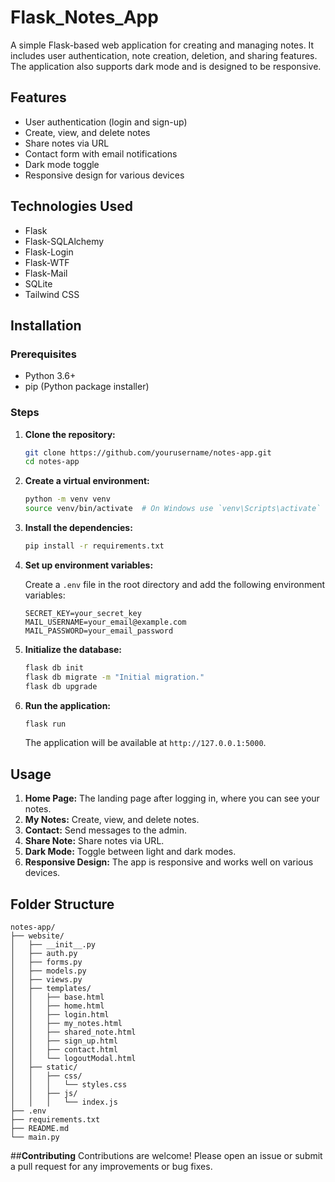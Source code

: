 # Flask_Notes_App

A simple Flask-based web application for creating and managing notes. It includes user authentication, note creation, deletion, and sharing features. The application also supports dark mode and is designed to be responsive.

## Features

- User authentication (login and sign-up)
- Create, view, and delete notes
- Share notes via URL
- Contact form with email notifications
- Dark mode toggle
- Responsive design for various devices

## Technologies Used

- Flask
- Flask-SQLAlchemy
- Flask-Login
- Flask-WTF
- Flask-Mail
- SQLite
- Tailwind CSS

## Installation

### Prerequisites

- Python 3.6+
- pip (Python package installer)

### Steps

1. **Clone the repository:**

    ```bash
    git clone https://github.com/yourusername/notes-app.git
    cd notes-app
    ```

2. **Create a virtual environment:**

    ```bash
    python -m venv venv
    source venv/bin/activate  # On Windows use `venv\Scripts\activate`
    ```

3. **Install the dependencies:**

    ```bash
    pip install -r requirements.txt
    ```

4. **Set up environment variables:**

    Create a `.env` file in the root directory and add the following environment variables:

    ```env
    SECRET_KEY=your_secret_key
    MAIL_USERNAME=your_email@example.com
    MAIL_PASSWORD=your_email_password
    ```

5. **Initialize the database:**

    ```bash
    flask db init
    flask db migrate -m "Initial migration."
    flask db upgrade
    ```

6. **Run the application:**

    ```bash
    flask run
    ```

    The application will be available at `http://127.0.0.1:5000`.

## Usage

1. **Home Page:** The landing page after logging in, where you can see your notes.
2. **My Notes:** Create, view, and delete notes.
3. **Contact:** Send messages to the admin.
4. **Share Note:** Share notes via URL.
5. **Dark Mode:** Toggle between light and dark modes.
6. **Responsive Design:** The app is responsive and works well on various devices.

## Folder Structure

```plaintext
notes-app/
├── website/
│   ├── __init__.py
│   ├── auth.py
│   ├── forms.py
│   ├── models.py
│   ├── views.py
│   ├── templates/
│   │   ├── base.html
│   │   ├── home.html
│   │   ├── login.html
│   │   ├── my_notes.html
│   │   ├── shared_note.html
│   │   ├── sign_up.html
│   │   ├── contact.html
│   │   └── logoutModal.html
│   ├── static/
│   │   ├── css/
│   │   │   └── styles.css
│   │   ├── js/
│   │   │   └── index.js
├── .env
├── requirements.txt
├── README.md
└── main.py
```

##**Contributing**
Contributions are welcome! Please open an issue or submit a pull request for any improvements or bug fixes.

